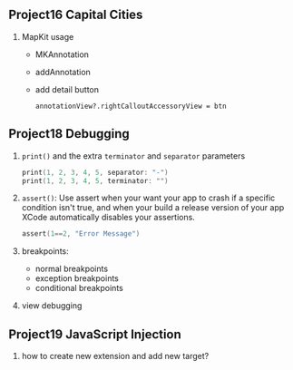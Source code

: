 ## Project16 Capital Cities

1. MapKit usage	

   + MKAnnotation

   + addAnnotation

   + add detail button

     ```
     annotationView?.rightCalloutAccessoryView = btn
     ```

     



## Project18 Debugging

1. `print()` and the extra `terminator` and `separator` parameters

   ```swift
   print(1, 2, 3, 4, 5, separator: "-")
   print(1, 2, 3, 4, 5, terminator: "")
   ```

2. `assert()`: Use assert when your want your app to crash if a specific condition isn't true, and when your build a release version of your app XCode automatically disables your assertions.

   ```Swift
   assert(1==2, "Error Message")
   ```

3. breakpoints:
   + normal breakpoints
   + exception breakpoints
   + conditional breakpoints
4. view debugging



## Project19 JavaScript Injection
1. how to create new extension and add new target?


